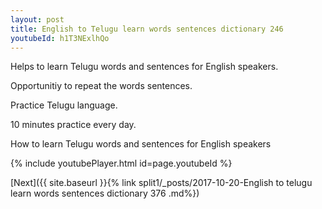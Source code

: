 ```yaml
---
layout: post
title: English to Telugu learn words sentences dictionary 246 
youtubeId: h1T3NExlhQo
---
```

 
 
Helps to learn Telugu words and sentences for English speakers.

Opportunitiy to repeat the words sentences. 

Practice Telugu language. 
 
10 minutes practice every day. 
 
How to learn Telugu words and sentences for English speakers 
 
{% include youtubePlayer.html id=page.youtubeId %}
 
 
[Next]({{ site.baseurl }}{% link  split1/_posts/2017-10-20-English to telugu learn words sentences dictionary 376 .md%})
 
